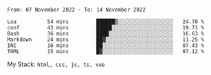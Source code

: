 <!--START_SECTION:waka-->

```text
From: 07 November 2022 - To: 14 November 2022

Lua          54 mins         ██████▒░░░░░░░░░░░░░░░░░░   24.78 %
conf         43 mins         █████░░░░░░░░░░░░░░░░░░░░   19.71 %
Bash         36 mins         ████░░░░░░░░░░░░░░░░░░░░░   16.63 %
Markdown     24 mins         ██▓░░░░░░░░░░░░░░░░░░░░░░   11.25 %
INI          16 mins         ██░░░░░░░░░░░░░░░░░░░░░░░   07.43 %
TOML         15 mins         █▓░░░░░░░░░░░░░░░░░░░░░░░   07.12 %
```

<!--END_SECTION:waka-->
My Stack: `html, css, js, ts, vue`
